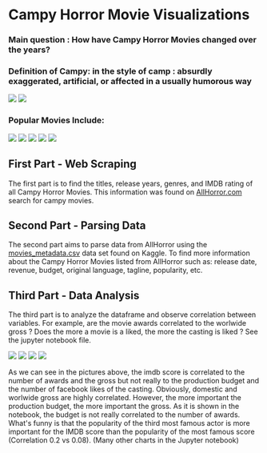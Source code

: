 # Campy Horror Movie Visualizations 
### Main question : How have Campy Horror Movies changed over the years?
### Definition of Campy: in the style of camp : absurdly exaggerated, artificial, or affected in a usually humorous way

![](https://github.com/chluczywek/true-philosopher/blob/master/Images/small.gif)
![](https://github.com/chluczywek/true-philosopher/blob/master/Images/option.gif)

### Popular Movies Include:
![](https://github.com/chluczywek/true-philosopher/blob/master/Images/evil_dead_1_poster_01%20(4).jpg)
![](https://github.com/chluczywek/true-philosopher/blob/master/Images/evil_dead_2%20(3).jpg) 
![](https://github.com/chluczywek/true-philosopher/blob/master/Images/51t2-nBruYL._SY450_.jpg)
![](https://github.com/chluczywek/true-philosopher/blob/master/Images/dead_alive.jpg)
![](https://github.com/chluczywek/true-philosopher/blob/master/Images/killer_clown.jpg)
## First Part - Web Scraping
The first part is to find the titles, release years, genres, and IMDB rating of all Campy Horror Movies. This information was found on [AllHorror.com](https://www.allhorror.com/subgenre/campy?order=release_date&order_dir=asc) search for campy movies. 
## Second Part - Parsing Data
The second part aims to parse data from AllHorror using the [movies_metadata.csv](https://www.kaggle.com/rounakbanik/the-movies-dataset#movies_metadata.csv) data set found on Kaggle. To find more information about the Campy Horror Movies listed from AllHorror such as: release date, revenue, budget, original language, tagline, popularity, etc.   
## Third Part - Data Analysis
The third part is to analyze the dataframe and observe correlation between variables. For example, are the movie awards correlated to the worlwide gross ? Does the more a movie is a liked, the more the casting is liked ? See the jupyter notebook file.

![](https://github.com/chluczywek/true-philosopher/blob/master/Images/Over%20Time.png)
![](https://github.com/chluczywek/true-philosopher/blob/master/Images/Genres.png)
![](https://github.com/chluczywek/true-philosopher/blob/master/Images/Almost.png)
![](https://github.com/chluczywek/true-philosopher/blob/master/Images/Averages.png)




As we can see in the pictures above, the imdb score is correlated to the number of awards and the gross but not really to the production budget and the number of facebook likes of the casting.
Obviously, domestic and worlwide gross are highly correlated. However, the more important the production budget, the more important the gross.
As it is shown in the notebook, the budget is not really correlated to the number of awards.
What's funny is that the popularity of the third most famous actor is more important for the IMDB score than the popularity of the most famous score (Correlation 0.2 vs 0.08).
(Many other charts in the Jupyter notebook)
